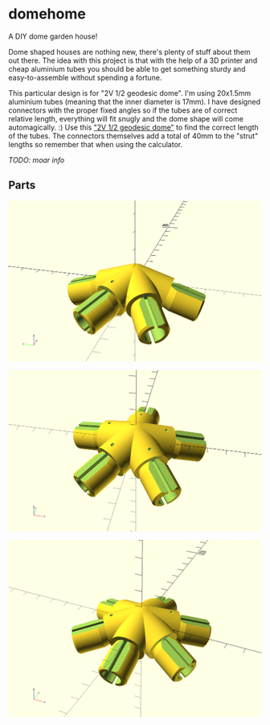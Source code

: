 # domehome
A DIY dome garden house!

Dome shaped houses are nothing new, there's plenty of stuff about them out there. The idea with this project is that with the help of a 3D printer and cheap aluminium tubes you should be able to get something sturdy and easy-to-assemble without spending a fortune.

This particular design is for "2V 1/2 geodesic dome". I'm using 20x1.5mm aluminium tubes (meaning that the inner diameter is 17mm). I have designed connectors with the proper fixed angles so if the tubes are of correct relative length, everything will fit snugly and the dome shape will come automagically. :) Use this ["2V 1/2 geodesic dome"](http://www.domerama.com/calculators/2v-geodesic-dome-calculator/) to find the correct length of the tubes. The connectors themselves add a total of 40mm to the "strut" lengths so remember that when using the calculator.

_TODO: moar info_

## Parts
![4 leg connector](Connector_4.png)

![5 leg connector](Connector_5.png)

![6 leg connector](Connector_6.png)


